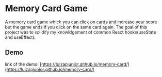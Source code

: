 # Memory Card Game

A memory card game which you can click on cards and increase your score but the game ends if you click on the same card again. The goal of this project was to solidify my knowldgement of common React hooks(useState and useEffect).

## Demo

link of the demo: [https://luizapjunior.github.io/memory-card/](https://luizapjunior.github.io/memory-card/)
